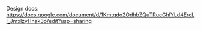 Design docs:
https://docs.google.com/document/d/1Kmtgdo2OdhbZQuTRucGhlYLd4EreLl_JmxlzyHnak3o/edit?usp=sharing
